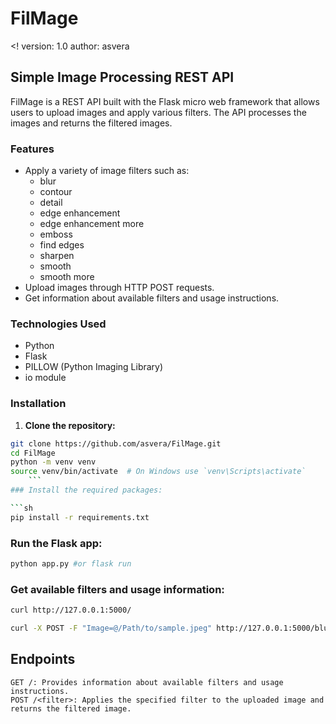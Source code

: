 # FilMage
<! version: 1.0
 author: asvera
>

## Simple Image Processing REST API

FilMage is a REST API built with the Flask micro web framework that allows users to upload images and apply various filters. The API processes the images and returns the filtered images.

### Features

- Apply a variety of image filters such as:
  - blur
  - contour
  - detail
  - edge enhancement
  - edge enhancement more
  - emboss
  - find edges
  - sharpen
  - smooth
  - smooth more
- Upload images through HTTP POST requests.
- Get information about available filters and usage instructions.

### Technologies Used

- Python
- Flask
- PILLOW (Python Imaging Library)
- io module

### Installation

1. **Clone the repository:**

```sh
git clone https://github.com/asvera/FilMage.git
cd FilMage
python -m venv venv
source venv/bin/activate  # On Windows use `venv\Scripts\activate`
	```
### Install the required packages:

```sh
pip install -r requirements.txt
```

### Run the Flask app:

```sh
python app.py #or flask run
```

### Get available filters and usage information:

```sh
curl http://127.0.0.1:5000/
```
```sh
curl -X POST -F "Image=@/Path/to/sample.jpeg" http://127.0.0.1:5000/blur/ --output filtered_image.jpeg
```
## Endpoints

    GET /: Provides information about available filters and usage instructions.
    POST /<filter>: Applies the specified filter to the uploaded image and returns the filtered image.

